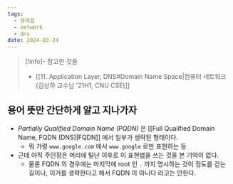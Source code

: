 ```yaml
---
tags:
  - 용어집
  - network
  - dns
date: 2024-03-24
---
```

> [!info]- 참고한 것들
> - [[11. Application Layer, DNS#Domain Name Space|컴퓨터 네트워크 (김상하 교수님 '21H1, CNU CSE)]]

## 용어 뜻만 간단하게 알고 지나가자

- *Partially Qualified Domain Name (PQDN)* 은 [[Full Qualified Domain Name, FQDN (DNS)|FQDN]] 에서 일부가 생략된 형태이다.
	- 뭐 가령 `www.google.com` 에서 `www.google` 로만 표현하는 등
- 근데 아직 주인장은 머리에 털난 이후로 이 표현법을 쓰는 것을 본 기억이 없다.
	- 물론 FQDN 의 경우에는 마지막에 root 인 `.` 까지 명시하는 것이 정도를 걷는 길이나, 이거를 생략한다고 해서 FQDN 이 아니다 라고는 안한다.
